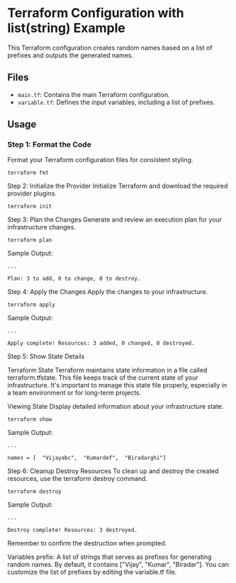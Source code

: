 # Terraform Configuration with list(string) Example

This Terraform configuration creates random names based on a list of prefixes and outputs the generated names. 

## Files

- `main.tf`: Contains the main Terraform configuration.
- `variable.tf`: Defines the input variables, including a list of prefixes.

## Usage

### Step 1: Format the Code

Format your Terraform configuration files for consistent styling.


```
terraform fmt
```


Step 2: Initialize the Provider
Initialize Terraform and download the required provider plugins.

```
terraform init
```
Step 3: Plan the Changes
Generate and review an execution plan for your infrastructure changes.

```
terraform plan
```
Sample Output:

```
...

Plan: 3 to add, 0 to change, 0 to destroy.
```
Step 4: Apply the Changes
Apply the changes to your infrastructure.

```
terraform apply
```
Sample Output:

```
...

Apply complete! Resources: 3 added, 0 changed, 0 destroyed.
```
Step 5: Show State Details

Terraform State
Terraform maintains state information in a file called terraform.tfstate. This file keeps track of the current state of your infrastructure. It's important to manage this state file properly, especially in a team environment or for long-term projects.

Viewing State
Display detailed information about your infrastructure state.

```
terraform show
```
Sample Output:


```
...

names = [  "Vijayabc",  "Kumardef",  "Biradarghi"]
```
Step 6: Cleanup
Destroy Resources
To clean up and destroy the created resources, use the terraform destroy command.

```
terraform destroy
```
Sample Output:

```
...

Destroy complete! Resources: 3 destroyed.
```

Remember to confirm the destruction when prompted.

Variables
prefix: A list of strings that serves as prefixes for generating random names. By default, it contains ["Vijay", "Kumar", "Biradar"].
You can customize the list of prefixes by editing the variable.tf file.
